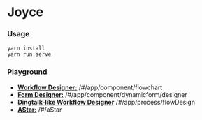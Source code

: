 # Joyce

### Usage

``` shell
yarn install
yarn run serve
```

### Playground

- [**Workflow Designer:**](http://122.51.84.51/#/app/component/flowchart) /#/app/component/flowchart
- [**Form Designer:**](http://122.51.84.51/#/app/component/dynamicform/designer) /#/app/component/dynamicform/designer
- [**Dingtalk-like Workflow Designer**](http://122.51.84.51/#/app/process/flowDesign) /#/app/process/flowDesign
- [**AStar:**](http://122.51.84.51/#/aStar) /#/aStar
